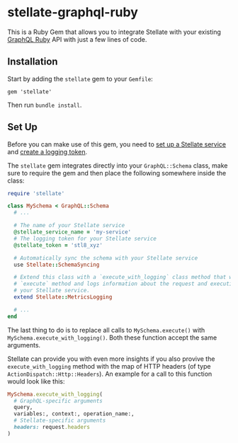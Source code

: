 # stellate-graphql-ruby

This is a Ruby Gem that allows you to integrate Stellate with your existing [GraphQL Ruby](https://github.com/rmosolgo/graphql-ruby) API with just a few lines of code.

## Installation

Start by adding the `stellate` gem to your `Gemfile`:

```Gemfile
gem 'stellate'
```

Then run `bundle install`.

## Set Up

Before you can make use of this gem, you need to [set up a Stellate service](https://stellate.co/docs/quickstart#1-create-stellate-service) and [create a logging token](https://stellate.co/docs/graphql-metrics/metrics-get-started#create-your-own-logging-token).

The `stellate` gem integrates directly into your `GraphQL::Schema` class, make sure to require the gem and then place the following somewhere inside the class:

```rb
require 'stellate'

class MySchema < GraphQL::Schema
  # ...

  # The name of your Stellate service
  @stellate_service_name = 'my-service'
  # The logging token for your Stellate service
  @stellate_token = 'stl8_xyz'

  # Automatically sync the schema with your Stellate service
  use Stellate::SchemaSyncing

  # Extend this class with a `execute_with_logging` class method that wraps the
  # `execute` method and logs information about the request and execution to
  # your Stellate service.
  extend Stellate::MetricsLogging

  # ...
end
```

The last thing to do is to replace all calls to `MySchema.execute()` with `MySchema.execute_with_logging()`. Both these function accept the same arguments.

Stellate can provide you with even more insights if you also provive the `execute_with_logging` method with the map of HTTP headers (of type `ActionDispatch::Http::Headers`). An example for a call to this function would look like this:

```rb
MySchema.execute_with_logging(
  # GraphQL-specific arguments
  query,
  variables:, context:, operation_name:,
  # Stellate-specific arguments
  headers: request.headers
)
```
